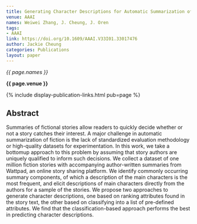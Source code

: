 ```yaml
---
title: Generating Character Descriptions for Automatic Summarization of Fiction
venue: AAAI
names: Weiwei Zhang, J. Cheung, J. Oren
tags:
- AAAI
link: https://doi.org/10.1609/AAAI.V33I01.33017476
author: Jackie Cheung
categories: Publications
layout: paper
---
```


*{{ page.names }}*

**{{ page.venue }}**

{% include display-publication-links.html pub=page %}

## Abstract

Summaries of fictional stories allow readers to quickly decide whether or not a story catches their interest. A major challenge in automatic summarization of fiction is the lack of standardized evaluation methodology or high-quality datasets for experimentation. In this work, we take a bottomup approach to this problem by assuming that story authors are uniquely qualified to inform such decisions. We collect a dataset of one million fiction stories with accompanying author-written summaries from Wattpad, an online story sharing platform. We identify commonly occurring summary components, of which a description of the main characters is the most frequent, and elicit descriptions of main characters directly from the authors for a sample of the stories. We propose two approaches to generate character descriptions, one based on ranking attributes found in the story text, the other based on classifying into a list of pre-defined attributes. We find that the classification-based approach performs the best in predicting character descriptions.